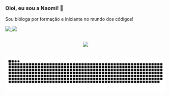 ### Oioi, eu sou a Naomi! 🍙

<!--
**gnaomi0/gnaomi0** is a ✨ _special_ ✨ repository because its `README.md` (this file) appears on your GitHub profile.

Here are some ideas to get you started:

- 🔭 I’m currently working on ...
- 🌱 I’m currently learning ...
- 👯 I’m looking to collaborate on ...
- 🤔 I’m looking for help with ...
- 💬 Ask me about ...
- 📫 How to reach me: ...
- 😄 Pronouns: ...
- ⚡ Fun fact: ...
-->
Sou bióloga por formação e iniciante no mundo dos códigos! 
<div> 
 <a href="mailto:gnaomi97@gmail.com" target="_blank" rel="noopener noreferrer"><img src="https://img.shields.io/badge/Gmail-D14836?style=for-the-badge&logo=gmail&logoColor=white" target="_blank"</a>
  <a href="https://www.linkedin.com/in/naomitanaka/" target="_blank" rel="noopener noreferrer"><img src="https://img.shields.io/badge/LinkedIn-0077B5?style=for-the-badge&logo=linkedin&logoColor=white" target="_blank"></a>
 
##
 

<div align="center">
  <a href="https://github.com/gnaomi0">
  <img height="205em" src="https://github-readme-stats.vercel.app/api?username=gnaomi0&show_icons=true&theme=onedark&include_all_commits=true&count_private=true"/>
 <!--<img height="180em" src="https://github-readme-stats.vercel.app/api/top-langs/?username=gnaomi0&layout=compact&langs_count=7&theme=dracula"/>-->
</div>
  
##
  
<div> 

  ![Snake animation](https://github.com/gnaomi0/gnaomi0/blob/output/github-contribution-grid-snake.svg)
 
</div>

